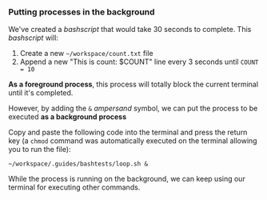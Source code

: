 ### Putting processes in the background

We've created a _bashscript_ that would take 30 seconds to complete. This _bashscript_ will: 

1. Create a new `~/workspace/count.txt` file
2. Append a new "This is count: $COUNT" line every 3 seconds until `COUNT = 10`

__As a foreground process__, this process will totally block the current terminal until it's completed.

However, by adding the `&` _ampersand_ symbol, we can put the process to be executed __as a background process__ 

Copy and paste the following code into the terminal and press the return key (a `chmod` command was automatically executed on the terminal allowing you to run the file):

```
~/workspace/.guides/bashtests/loop.sh &
```

While the process is running on the background, we can keep using our terminal for executing other commands. 